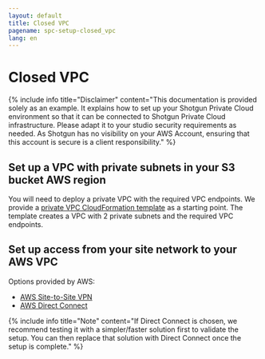 ```yaml
---
layout: default
title: Closed VPC
pagename: spc-setup-closed_vpc
lang: en
---
```


# Closed VPC

{% include info title="Disclaimer" content="This documentation is provided solely as an example. It explains how to set up your Shotgun Private Cloud environment so that it can be connected to Shotgun Private Cloud infrastructure. Please adapt it to your studio security requirements as needed. As Shotgun has no visibility on your AWS Account, ensuring that this account is secure is a client responsibility." %}


## Set up a VPC with private subnets in your S3 bucket AWS region

You will need to deploy a private VPC with the required VPC endpoints. We provide a [private VPC CloudFormation template](https://sg-shotgunsoftware.s3-us-west-2.amazonaws.com/tier1/cloudformation_templates/sg-private-vpc.yml) as a starting point. The template creates a VPC with 2 private subnets and the required VPC endpoints.

## Set up access from your site network to your AWS VPC

Options provided by AWS:
* [AWS Site-to-Site VPN](https://docs.aws.amazon.com/vpn/latest/s2svpn/VPC_VPN.html)
* [AWS Direct Connect](https://aws.amazon.com/directconnect/)

{% include info title="Note" content="If Direct Connect is chosen, we recommend testing it with a simpler/faster solution first to validate the setup. You can then replace that solution with Direct Connect once the setup is complete." %}
